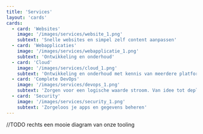 ```yaml
---
title: 'Services'
layout: 'cards'
cards: 
  - card: 'Websites'
    image: '/images/services/website_1.png'
    subtext: 'Snelle websites en simpel zelf content aanpassen'
  - card: 'Webapplicaties'
    image: '/images/services/webapplicatie_1.png'
    subtext: 'Ontwikkeling en onderhoud'
  - card: 'Cloud'
    image: '/images/services/cloud_1.png'
    subtext: 'Ontwikkeling en onderhoud met kennis van meerdere platformen'
  - card: 'Complete DevOps'
    image: '/images/services/devops_1.png'
    subtext: 'Zorgen voor een logische waarde stroom. Van idee tot deployment naar productie'
  - card: 'Security'
    image: '/images/services/security_1.png'
    subtext: 'Zorgeloos je apps en gegevens beheren'
---
```

//TODO rechts een mooie diagram van onze tooling


